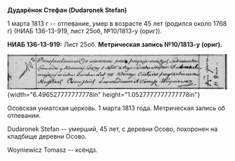 **Дударёнок Стефан (Dudaronek Stefan)**

1 марта 1813 г -- отпевание, умер в возрасте 45 лет (родился около 1768
г) (НИАБ 136-13-919, лист 25об, №10/1813-у (ориг)).

**НИАБ 136-13-919:** Лист 25об. **Метрическая запись №10/1813-у
(ориг).**

![](./media/a0cf32deb78a7e93c11afc9bd2b204db724abd68.png){width="6.496527777777778in"
height="1.0527777777777778in"}

Осовская униатская церковь. 1 марта 1813 года. Метрическая запись об
отпевании.

Dudaronek Stefan -- умерший, 45 лет, с деревни Осово, похоронен на
кладбище деревни Осово.

Woyniewicz Tomasz -- ксёндз.
